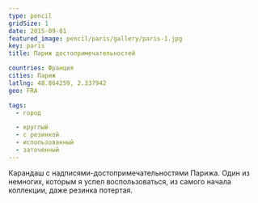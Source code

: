 ```yaml
---
type: pencil
gridSize: 1
date: 2015-09-01
featured_image: pencil/paris/gallery/paris-1.jpg
key: paris
title: Париж достопримечательностей

countries: Франция
cities: Париж
latlng: 48.864259, 2.337942
geo: FRA

tags:
  - город

  - круглый
  - с резинкой
  - использованный
  - заточенный
---
```


Карандаш с надписями-достопримечательностями Парижа. Один из немногих, которым я успел воспользоваться, из самого начала коллекции, даже резинка потертая.
